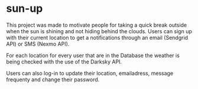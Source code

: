 # sun-up

This project was made to motivate people for taking a quick break outside when the sun is shining and not hiding behind the clouds.
Users can sign up with their current location to get a notifications through an email (Sendgrid API) or SMS (Nexmo API).

For each location for every user that are in the Database the weather is being checked with the use of the Darksky API.

Users can also log-in to update their location, emailadress, message frequenty and change their password.

